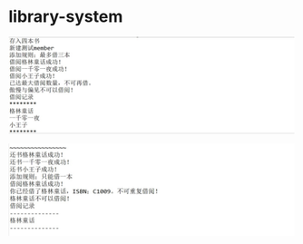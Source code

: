 # library-system

![Image text](https://github.com/cumtljy/library-system/blob/master/%E6%B5%8B%E8%AF%95%E5%9B%BE1.jpg)

![Image text](https://github.com/cumtljy/library-system/blob/master/%E6%B5%8B%E8%AF%95%E5%9B%BE2.jpg)
